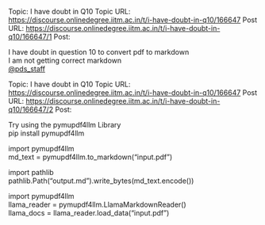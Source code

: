 Topic: I have doubt in Q10
Topic URL: https://discourse.onlinedegree.iitm.ac.in/t/i-have-doubt-in-q10/166647
Post URL: https://discourse.onlinedegree.iitm.ac.in/t/i-have-doubt-in-q10/166647/1
Post: <p>I have doubt in question 10 to convert pdf to markdown<br>
I am not getting correct markdown<br>
<a class="mention" href="/u/pds_staff">@pds_staff</a></p>

Topic: I have doubt in Q10
Topic URL: https://discourse.onlinedegree.iitm.ac.in/t/i-have-doubt-in-q10/166647
Post URL: https://discourse.onlinedegree.iitm.ac.in/t/i-have-doubt-in-q10/166647/2
Post: <p>Try using the pymupdf4llm Library<br>
pip install pymupdf4llm</p>
<p>import pymupdf4llm<br>
md_text = pymupdf4llm.to_markdown(“input.pdf”)</p>
<p>import pathlib<br>
pathlib.Path(“output.md”).write_bytes(md_text.encode())</p>
<p>import pymupdf4llm<br>
llama_reader = pymupdf4llm.LlamaMarkdownReader()<br>
llama_docs = llama_reader.load_data(“input.pdf”)</p>
